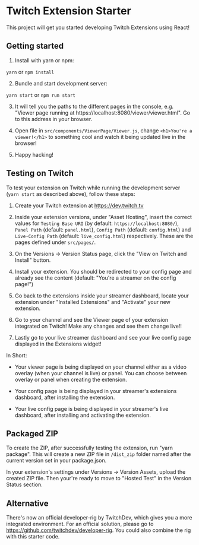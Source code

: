 # Twitch Extension Starter

This project will get you started developing Twitch Extensions using React!

## Getting started

1. Install with yarn or npm:

`yarn` or `npm install`

2. Bundle and start development server:

`yarn start` or `npm run start`

3. It will tell you the paths to the different pages in the console, e.g. "Viewer page running at https://localhost:8080/viewer/viewer.html". Go to this address in your browser.

4. Open file in `src/components/ViewerPage/Viewer.js`, change `<h1>You're a viewer!</h1>` to something cool and watch it being updated live in the browser!

5. Happy hacking!

## Testing on Twitch

To test your extension on Twitch while running the development server (`yarn start` as described above), follow these steps:

1. Create your Twitch extension at https://dev.twitch.tv

2. Inside your extension versions, under "Asset Hosting", insert the correct values for `Testing Base URI` (by default: `https://localhost:8080/`), `Panel Path` (default: `panel.html`), `Config Path` (default: `config.html`) and `Live-Config Path` (default: `live_config.html`) respectively. These are the pages defined under `src/pages/`.

3. On the Versions -> Version Status page, click the "View on Twitch and Install" button.

4. Install your extension. You should be redirected to your config page and already see the content (default: "You're a streamer on the config page!")

5. Go back to the extensions inside your streamer dashboard, locate your extension under "Installed Extensions" and "Activate" your new extension.

6. Go to your channel and see the Viewer page of your extension integrated on Twitch! Make any changes and see them change live!!

7. Lastly go to your live streamer dashboard and see your live config page displayed in the Extensions widget!


In Short:

* Your viewer page is being displayed on your channel either as a video overlay (when your channel is live) or panel. You can choose between overlay or panel when creating the extension.

* Your config page is being displayed in your streamer's extensions dashboard, after installing the extension.

* Your live config page is being displayed in your streamer's live dashboard, after installing and activating the extension.

## Packaged ZIP

To create the ZIP, after successfully testing the extension, run "yarn package". This will create a new ZIP file in `/dist_zip` folder named after the current version set in your package.json.

In your extension's settings under Versions -> Version Assets, upload the created ZIP file. Then your're ready to move to "Hosted Test" in the Version Status section.

## Alternative

There's now an official developer-rig by TwitchDev, which gives you a more integrated environment. For an official solution, please go to https://github.com/twitchdev/developer-rig. You could also combine the rig with this starter code.